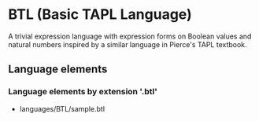 # BTL (Basic TAPL Language)
A trivial expression language with expression forms on Boolean values and natural numbers inspired by a similar language in Pierce's TAPL textbook.
## Language elements
### Language elements by extension '.btl'
* languages/BTL/sample.btl